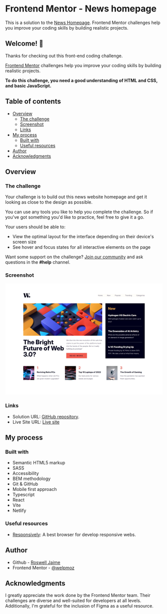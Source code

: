 # Frontend Mentor - News homepage

This is a solution to the [News Homepage](https://www.frontendmentor.io/challenges/news-homepage-H6SWTa1MFl). Frontend Mentor challenges help you improve your coding skills by building realistic projects.

## Welcome! 👋

Thanks for checking out this front-end coding challenge.

[Frontend Mentor](https://www.frontendmentor.io) challenges help you improve your coding skills by building realistic projects.

**To do this challenge, you need a good understanding of HTML and CSS, and basic JavaScript.**

## Table of contents

- [Overview](#overview)
  - [The challenge](#the-challenge)
  - [Screenshot](#screenshot)
  - [Links](#links)
- [My process](#my-process)
  - [Built with](#built-with)
  - [Useful resources](#useful-resources)
- [Author](#author)
- [Acknowledgments](#acknowledgments)

## Overview

### The challenge

Your challenge is to build out this news website homepage and get it looking as close to the design as possible.

You can use any tools you like to help you complete the challenge. So if you've got something you'd like to practice, feel free to give it a go.

Your users should be able to:

- View the optimal layout for the interface depending on their device's screen size
- See hover and focus states for all interactive elements on the page

Want some support on the challenge? [Join our community](https://www.frontendmentor.io/community) and ask questions in the **#help** channel.

### Screenshot

![](./solution.jpeg)

### Links

- Solution URL: [GitHub repository](https://github.com/welpmoz/news-homepage).
- Live Site URL: [Live site](https://rococo-starship-d7b6bb.netlify.app/)

## My process

### Built with

- Semantic HTML5 markup
- SASS
- Accessibility
- BEM methodology
- Git & GitHub
- Mobile first approach
- Typescript
- React
- Vite
- Netlify

### Useful resources

- [Responsively](https://responsively.app/): A best browser for develop responsive webs.

## Author

- Github - [Roswell Jaime](https://github.com/welpmoz)
- Frontend Mentor - [@welpmoz](https://www.frontendmentor.io/profile/welpmoz)

## Acknowledgments

I greatly appreciate the work done by the Frontend Mentor team. Their challenges are diverse and well-suited for developers at all levels. Additionally, I'm grateful for the inclusion of Figma as a useful resource.